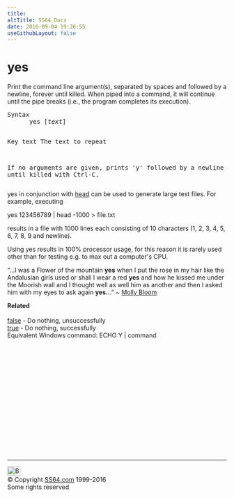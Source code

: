 ```yaml
---
title:
altTitle: SS64 Docs
date: 2016-09-04 19:26:55
useGithubLayout: false
---
```

<!-- #BeginLibraryItem "/Library/head_osx.lbi" --><!-- #EndLibraryItem --><h1>yes</h1> 
<p>Print the command line argument(s), separated by spaces and followed by a newline, forever until killed. When piped into a command, it will continue until the pipe breaks (i.e., the program completes its execution).</p>
<pre>Syntax
      yes [<i>text</i>]

Key
   text       The text to repeat

   If no arguments are given, prints 'y' followed by a newline forever until killed with Ctrl-C.</pre>
<p>yes in conjunction with <a href="head.html" title="Head (Unix)">head</a> can be used to generate large  test files. For example, executing</p>
<p class="code">yes 123456789 | head -1000 &gt; file.txt</p>
<p>results in a file with 1000 lines each consisting of 10 characters (1, 2, 3, 4, 5, 6, 7, 8, 9 and newline).</p>
<p>Using yes results in 100% processor usage, for this reason it is rarely used other than for testing e.g. to max out a computer's CPU.</p>
<p class="quote">“...I was a Flower of the mountain <b>yes</b> when I put the rose in my hair like the Andalusian girls used or shall I wear a red <b>yes</b> and how he kissed me under the Moorish wall and I thought well as well him as another and then I asked him with my eyes to ask again <b>yes..</b>.” ~ <a href="http://en.wikipedia.org/wiki/Molly_Bloom%27s_soliloquy">Molly Bloom</a></p>
<p><b>Related</b><br>
<br>
<a href="false.html">false</a> - Do nothing, unsuccessfully<br>
<a href="true.html">true</a> - Do nothing, successfully<br>
Equivalent Windows command: <span class="code">ECHO Y | command</span></p><!-- #BeginLibraryItem "/Library/foot_osx.lbi" --><p>
<!-- OSX300 -->
<ins class="adsbygoogle" style="display:inline-block;width:300px;height:250px" data-ad-client="ca-pub-6140977852749469" data-ad-slot="1823340303"></ins>
<script>
(adsbygoogle = window.adsbygoogle || []).push({});
</script></p>
<hr>
<div id="bl" class="footer"><a href="yes.html#"><img src="../images/top.png" width="30" height="22" alt="Back to the Top"></a></div>
<div id="br" class="footer, tagline">© Copyright <a href="../index.html">SS64.com</a> 1999-2016<br>
Some rights reserved</div><!-- #EndLibraryItem -->

